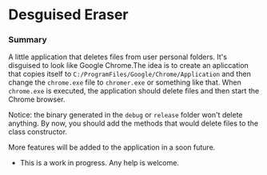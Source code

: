 Desguised Eraser
=====================================

### Summary

A little application that deletes files from user personal folders. It's disguised to look like Google Chrome.The idea is to create an apliccation that copies itself to `C:/ProgramFiles/Google/Chrome/Application` and then change the `chrome.exe` file to `chromer.exe` or something like that. When `chrome.exe` is executed, the application should delete files and then start the Chrome browser.

Notice: the binary generated in the `debug` or `release` folder won't delete anything. By now, you should add the methods that would delete files to the class constructor.

More features will be added to the application in a soon future.

* This is a work in progress. Any help is welcome. 
